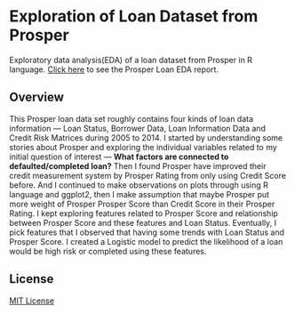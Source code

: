 # Exploration of Loan Dataset from Prosper
Exploratory data analysis(EDA) of a loan dataset from Prosper in R language.
[Click here](http://rpubs.com/onpillow/446310) to see the Prosper Loan EDA report.

## Overview
This Prosper loan data set roughly contains four kinds of loan data information — Loan Status, Borrower Data, Loan Information Data and Credit Risk Matrices during 2005 to 2014. I started by understanding some stories about Prosper and exploring the individual variables related to my initial question of interest — **What factors are connected to defaulted/completed loan?** Then I found Prosper have improved their credit measurement system by Prosper Rating from only using Credit Score before. And I continued to make observations on plots through using R language and ggplot2, then I make assumption that maybe Prosper put more weight of Prosper Prosper Score than Credit Score in their Prosper Rating. I kept exploring features related to Prosper Score and relationship between Prosper Score and these features and Loan Status. Eventually, I pick features that I observed that having some trends with Loan Status and Prosper Score. I created a Logistic model to predict the likelihood of a loan would be high risk or completed using these features.

## License
[MIT License](https://github.com/onpillow/Exploratory-Data-Analysis-Prosper-Loan-Data/blob/master/LICENSE)
